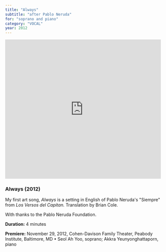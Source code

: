 ```yaml
---
title: "Always"
subtitle: "after Pablo Neruda"
for: "soprano and piano"
category: "VOCAL"
year: 2012
---
```


<iframe width="100%" height="450" scrolling="no" frameborder="no" src="https://w.soundcloud.com/player/?url=https%3A//api.soundcloud.com/tracks/90536194&amp;auto_play=false&amp;hide_related=false&amp;show_comments=true&amp;show_user=true&amp;show_reposts=false&amp;visual=true"></iframe>

### Always (2012)

My first art song, _Always_ is a setting in English of Pablo Neruda's "Siempre" from _Los Versos del Capitan._ Translation by Brian Cole.

With thanks to the Pablo Neruda Foundation.

**Duration:** 4 minutes

**Premiere:** November 29, 2012, Cohen-Davison Family Theater, Peabody Institute, Baltimore, MD • Seol Ah Yoo, soprano; Akkra Yeunyonghattaporn, piano
